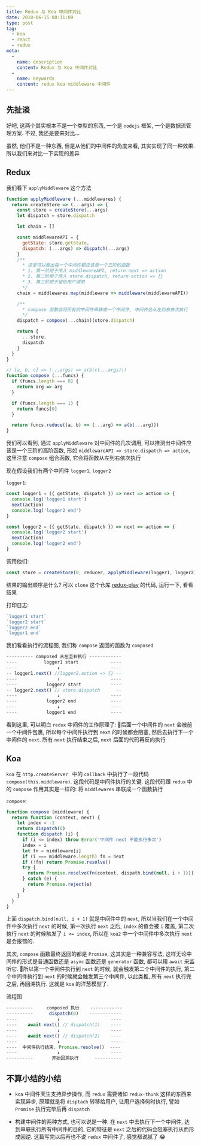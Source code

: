 ```yaml
---
title: Redux 与 Koa 中间件对比
date: 2018-06-15 00:11:09
type: post
tag:
  - koa
  - react
  - redux
meta:
  -
    name: description
    content: Redux 与 Koa 中间件对比
  -
    name: keywords
    content: redux koa middleware 中间件
---
```


## 先扯淡
好吧, 这两个其实根本不是一个类型的东西, 一个是 `nodejs` 框架, 一个是数据流管理方案. 不过, 我还是要来对比...

虽然, 他们不是一种东西, 但是从他们的中间件的角度来看, 其实实现了同一种效果. 所以我们来对比一下实现的差异

## Redux

我们看下 `applyMiddleware` 这个方法

```js
function applyMiddleware (...middlewares) {
  return createStore => (...args) => {
    const store = createStore(...args)
    let dispatch = store.dispatch

    let chain = []

    const middlewareAPI = {
      getState: store.getState,
      dispatch: (...args) => dispatch(...args)
    }
    /**
      * 这里可以看出每一个中间件都应该是一个三阶的函数
      * 1. 第一阶用于传入 middlewareAPI, return next => action
      * 2. 第二阶用于传入 store.dispatch, return action => {}
      * 3. 第三阶用于留给用户调用
      */
    chain = middlewares.map(middleware => middleware(middlewareAPI))

    /**
      * compose 函数会将所有的中间件串联成一个中间件, 中间件会从左到右依次执行
      */
    dispatch = compose(...chain)(store.dispatch)

    return {
      ...store,
      dispatch
    }
  }
}

// [a, b, c] => (...args) => a(b(c(...args)))
function compose (...funcs) {
  if (funcs.length === 0) {
    return arg => arg
  }

  if (funcs.length === 1) {
    return funcs[0]
  }

  return funcs.reduce((a, b) => (...arg) => a(b(...arg)))
}
```

我们可以看到, 通过 `applyMiddleware` 对中间件的几次调用, 可以推测出中间件应该是一个三阶的高阶函数, 形如 `middlewareAPI => store.dispatch => action`, 这里注意 `compose` 组合函数, 它会将函数从左到右依次执行

现在假设我们有两个中间件 `logger1`, `logger2`

`logger1`:

```js
const logger1 = ({ getState, dispatch }) => next => action => {
  console.log('logger1 start')
  next(action)
  console.log('logger2 end')
}

const logger2 = ({ getState, dispatch }) => next => action => {
  console.log('logger2 start')
  next(action)
  console.log('logger2 end')
}
```

调用他们:

```js
const store = createStore(0, reducer, applyMiddleware(logger1, logger2))
```

结果的输出顺序是什么? 可以 `clone` 这个仓库 [redux-play](https://github.com/Bloss/redux-play) 的代码, 运行一下, 看看结果

打印日志:

```js
`logger1 start`
`logger2 start`
`logger2 end`
`logger1 end`
```

我们看看执行的流程图, 我们称 `compose` 返回的函数为 `composed`

```js
---------- composed 从左至右执行 ------------
----          logger1 start            ----
----               ↓                   ----
-- logger1.next() //logger2.action => {} --
----               ↓                   ----
----           logger2 start           ----
-- logger2.next() // store.dispatch      --
----               ↓                   ----
----           logger2 end             ----
----               ↓                   ----
----           logger1 end             ----
```

看到这里, 可以明白 `redux` 中间件的工作原理了: 后面一个中间件的 `next` 会被前一个中间件包裹, 所以每个中间件执行到 `next` 的时候都会阻塞, 然后去执行下一个中间件的 `next`. 所有 `next` 执行结束之后, `next` 后面的代码再反向执行

## Koa

`koa` 在 `http.createServer ` 中的 `callback` 中执行了一段代码 `compose(this.middleware)`. 这段代码是中间件执行的关键. 这段代码跟 `redux` 中的 `compose` 作用其实是一样的: 将 `middlewares` 串联成一个函数执行

`compose`:

```js
function compose (middleware) {
  return function (context, next) {
    let index = -1
    return dispatch(0)
    function dispatch (i) {
      if (i <= index) throw Error('中间件 next 不能执行多次')
      index = i
      let fn = middleware[i]
      if (i === middleware.length) fn = next
      if (!fn) return Promise.resolve()
      try {
        return Promise.resolve(fn(context, dispath.bind(null, i + 1)))
      } catch (e) {
        return Promise.reject(e)
      }
    }
  }
}
```

上面 `dispatch.bind(null, i + 1)` 就是中间件中的 `next`, 所以当我们在一个中间件中多次执行 `next` 的时候, 第一次执行 `next` 之后, `index` 的值会被 `i` 覆盖, 第二次执行 `next` 的时候触发了 `i <= index`, 所以在 `koa2` 中一个中间件中多次执行 `next` 是会报错的.

其次, `compose` 函数最终返回的都是 `Promise`, 这其实是一种兼容写法, 这样无论中间件的形式是普通函数还是 `async` 函数还是 `generator` 函数, 都可以用 `await` 来监听它. 所以第一个中间件执行到 `next` 的时候, 就会触发第二个中间件的执行, 第二个中间件执行到 `next` 的时候就会触发第三个中间件, 以此类推, 所有 `next` 执行完之后, 再回溯执行. 这就是 `koa` 的洋葱模型了.

流程图

```js
----------     composed 执行    ------------
----------      dispatch(0)    ------------
----               ↓                   ----
----    await next() // dispatch(1)    ----
----               ↓                   ----
----    await next() // dispatch(2)    ----
----               ↓                   ----
----  中间件执行结束, Promise.resolve()  ----
----               ↓                   ----
----------       开始回溯执行      ----------
```

## 不算小结的小结

- `koa` 中间件天生支持异步操作, 而 `redux` 需要诸如 `redux-thunk` 这样的东西来实现异步, 原理就是将 `disptach` 转移给用户, 让用户选择何时执行, 譬如 `Promise` 执行完毕后再 `dispatch`

- 构建中间件的两种方式, 也可以说是一种: 在 `next` 中去执行下一个中间件, 达到串联执行所有中间件的目的, 它的特征是 `next` 之后的代码会阻塞执行从而形成回逆. 这篇写完以后再也不说 `redux` 中间件了, 感觉都说腻了 😂